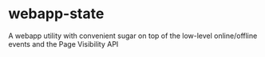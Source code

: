 # webapp-state
A webapp utility with convenient sugar on top of the low-level online/offline events and the Page Visibility API

